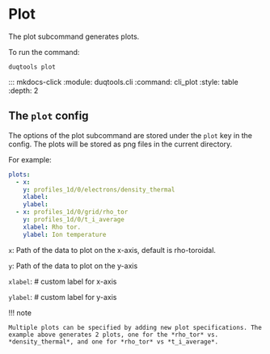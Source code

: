 # Plot

The plot subcommand generates plots.

To run the command:

`duqtools plot`


::: mkdocs-click
    :module: duqtools.cli
    :command: cli_plot
    :style: table
    :depth: 2


## The `plot` config

The options of the plot subcommand are stored under the `plot` key in the config. The plots will be stored as png files in the current directory.

For example:

```yaml title="duqtools.yaml"
plots:
  - x:
    y: profiles_1d/0/electrons/density_thermal
    xlabel:
    ylabel:
  - x: profiles_1d/0/grid/rho_tor
    y: profiles_1d/0/t_i_average
    xlabel: Rho tor.
    ylabel: Ion temperature
```


`x`: Path of the data to plot on the x-axis, default is rho-toroidal.

`y`: Path of the data to plot on the y-axis

`xlabel`: # custom label for x-axis

`ylabel`: # custom label for y-axis

!!! note

    Multiple plots can be specified by adding new plot specifications. The example above generates 2 plots, one for the *rho_tor* vs. *density_thermal*, and one for *rho_tor* vs *t_i_average*.
